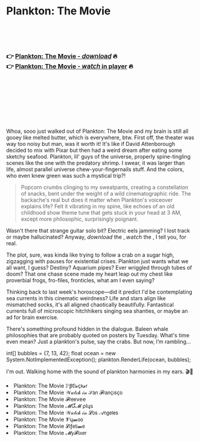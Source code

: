 <h1>Plankton: The Movie</h1>

<br><br><br>

<h3>👉 <a href="https://Seths-arpaterni1972.github.io/ylqyqqdrmd/">Plankton: The Movie - 𝘥𝘰𝘸𝘯𝘭𝘰𝘢𝘥</a> 🔥<br>
👉 <a href="https://Seths-arpaterni1972.github.io/ylqyqqdrmd/">Plankton: The Movie - 𝘸𝘢𝘵𝘤𝘩 in player</a> 🔥
</h3>



<br><br><br><br><br><br><br>


Whoa, sooo just walked out of Plankton: The Movie and my brain is still all gooey like melted butter, which is everywhere, btw. First off, the theater was way too noisy but man, was it worth it! It's like if David Attenborough decided to mix with Pixar but then had a weird dream after eating some sketchy seafood. Plankton, lil' guys of the universe, properly spine-tingling scenes like the one with the predatory shrimp. I swear, it was larger than life, almost parallel universe chew-your-fingernails stuff. And the colors, who even knew green was such a mystical trip?!

> Popcorn crumbs clinging to my sweatpants, creating a constellation of snacks, bent under the weight of a wild cinematographic ride. The backache's real but does it matter when Plankton's voiceover explains life? Felt it vibrating in my spine, like echoes of an old childhood show theme tune that gets stuck in your head at 3 AM, except more philosophic, surprisingly poignant. 

Wasn't there that strange guitar solo bit? Electric eels jamming? I lost track or maybe hallucinated? Anyway, 𝘥𝘰𝘸𝘯𝘭𝘰𝘢𝘥 the  , 𝘸𝘢𝘵𝘤𝘩 the  , I tell you, for real.

The plot, sure, was kinda like trying to follow a crab on a sugar high, zigzagging with pauses for existential crises. Plankton just wants what we all want, I guess? Destiny? Aquarium pipes? Ever wriggled through tubes of doom? That one chase scene made my heart leap out my chest like proverbial frogs, fro-files, fronticles, what am I even saying? 

Thinking back to last week's horoscope—did it predict I'd be contemplating sea currents in this cinematic weirdness? Life and stars align like mismatched socks, it's all aligned chaotically beautifully. Fantastical currents full of microscopic hitchhikers singing sea shanties, or maybe an ad for brain exercise.

There's something profound hidden in the dialogue. Baleen whale philosophies that are probably quoted on posters by Tuesday. What's time even mean? Just a plankton's pulse, say the crabs. But now, I’m rambling...

int[] bubbles = {7, 13, 42}; float ocean = new System.NotImplementedException(); plankton.RenderLife(ocean, bubbles);

I'm out. Walking home with the sound of plankton harmonies in my ears. 🎬🐠

<li>Plankton: The Movie 𝙿Ꞵť𝗅𝓸ç𝗄𝓮𝗋</li>
<li>Plankton: The Movie 𝒲𝒶𝓉𝒸𝒽 𝒾𝓃 𝒮𝖺𝗇 𝓕𝗋𝖺𝗇ç𝗂𝗌ç𝗈</li>
<li>Plankton: The Movie 𝓕𝗋𝖾𝖾ν𝖾𝖾</li>
<li>Plankton: The Movie 𝓜Ɠ𝓜 ρ𝗅ų𝗌</li>
<li>Plankton: The Movie 𝒲𝒶𝓉𝒸𝒽 𝒾𝓃 𝓛𝗈𝗌 𝒜𝗇𝗀𝖾𝗅𝖾𝗌</li>
<li>Plankton: The Movie 𝓥ų𝓶𝗈𝗈</li>
<li>Plankton: The Movie 𝓛𝗂ƒ𝖾𝗍𝗂𝓶𝖾</li>
<li>Plankton: The Movie 𝓜𝗒𝓕𝗅𝗂𝗑𝖾𝗋</li>
